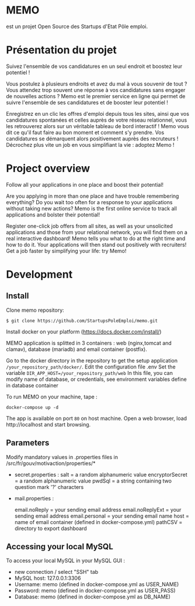 
# MEMO

est un projet Open Source des Startups d'Etat Pôle emploi.

# Présentation du projet

Suivez l'ensemble de vos candidatures en un seul endroit et boostez leur potentiel !

Vous postulez à plusieurs endroits et avez du mal à vous souvenir de tout ?
Vous attendez trop souvent une réponse à vos candidatures sans engager de nouvelles actions ?
Memo est le premier service en ligne qui permet de suivre l'ensemble de ses candidatures et de booster leur potentiel !

Enregistrez en un clic les offres d'emploi depuis tous les sites, ainsi que vos candidatures spontanées et celles auprès de votre réseau relationnel, vous les retrouverez alors sur un véritable tableau de bord interactif !
Memo vous dit ce qu'il faut faire au bon moment et comment s'y prendre. Vos candidatures se démarquent alors positivement auprès des recruteurs ! Décrochez plus vite un job en vous simplifiant la vie : adoptez Memo !

# Project overview

Follow all your applications in one place and boost their potential!

Are you applying in more than one place and have trouble remembering everything?
Do you wait too often for a response to your applications without taking new actions?
Memo is the first online service to track all applications and bolster their potential!

Register one-click job offers from all sites, as well as your unsolicited applications and those from your relational network, you will find them on a real interactive dashboard!
Memo tells you what to do at the right time and how to do it. Your applications will then stand out positively with recruiters! Get a job faster by simplifying your life: try Memo!

# Development

## Install

Clone memo repository:

    $ git clone https://github.com/StartupsPoleEmploi/memo.git

Install docker on your platform (https://docs.docker.com/install/)

MEMO application is splitted in 3 containers : web (nginx,tomcat and clamav), database (mariadb) and email container (postfix).

Go to the docker directory in the repository to get the setup application `/your_repository_path/docker/`. 
Edit the configuration file .env
Set the variable `DIR_APP_HOST=/your_repository_path/web`
In this file, you can modify name of database, or credentials, see environment variables define in database container

To run MEMO on your machine, tape : 
```
docker-compose up -d
``` 

The app is available on port `80` on host machine. Open a web browser, load
http://localhost and start browsing.

## Parameters

Modify mandatory values in .properties files in /src/fr/gouv/motivaction/properties/*

- secret.properties : 
    salt = a random alphanumeric value 
    encryptorSecret = a random alphanumeric value
    pwdSql = a string containing two question mark '?' characters
   

- mail.properties :

    email.noReply = your sending email address
    email.noReplyExt = your sending email address
    email.personal = your sending email name
    host = name of email container (defined in docker-compose.yml)
    pathCSV = directory to export dashboard
 
 
## Accessing your local MySQL

To access your local MySQL in your MySQL GUI :

- new connection / select "SSH" tab
- MySQL host: 127.0.0.1:3306
- Username: memo (defined in docker-compose.yml as USER_NAME)
- Password: memo (defined in docker-compose.yml as USER_PASS)
- Database: memo (defined in docker-compose.yml as DB_NAME)

